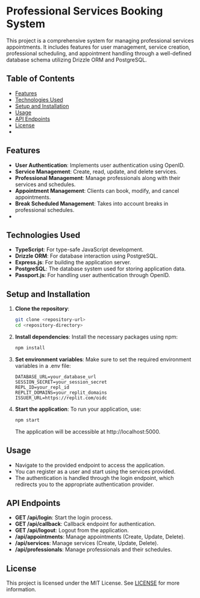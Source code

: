 # Professional Services Booking System
This project is a comprehensive system for managing professional services appointments. It includes features for user management, service creation, professional scheduling, and appointment handling through a well-defined database schema utilizing Drizzle ORM and PostgreSQL.

## Table of Contents
- [Features](#features)
- [Technologies Used](#technologies-used)
- [Setup and Installation](#setup-and-installation)
- [Usage](#usage)
- [API Endpoints](#api-endpoints)
- [License](#license)
- 
## Features
- **User Authentication**: Implements user authentication using OpenID.
- **Service Management**: Create, read, update, and delete services.
- **Professional Management**: Manage professionals along with their services and schedules.
- **Appointment Management**: Clients can book, modify, and cancel appointments.
- **Break Scheduled Management**: Takes into account breaks in professional schedules.
- 
## Technologies Used
- **TypeScript**: For type-safe JavaScript development.
- **Drizzle ORM**: For database interaction using PostgreSQL.
- **Express.js**: For building the application server.
- **PostgreSQL**: The database system used for storing application data.
- **Passport.js**: For handling user authentication through OpenID.

## Setup and Installation
1. **Clone the repository**:
    ```bash
    git clone <repository-url>
    cd <repository-directory>
    ```
    
2. **Install dependencies**:
   Install the necessary packages using npm:
   ```bash
   npm install
   ```
   
3. **Set environment variables**:
   Make sure to set the required environment variables in a .env file:
   ```plaintext
   DATABASE_URL=your_database_url
   SESSION_SECRET=your_session_secret
   REPL_ID=your_repl_id
   REPLIT_DOMAINS=your_replit_domains
   ISSUER_URL=https://replit.com/oidc
   ```

4. **Start the application**:
   To run your application, use:
   ```bash
   npm start
   ```
   The application will be accessible at http://localhost:5000.


## Usage
- Navigate to the provided endpoint to access the application.
- You can register as a user and start using the services provided.
- The authentication is handled through the login endpoint, which redirects you to the appropriate authentication provider.

## API Endpoints
- **GET /api/login**: Start the login process.
- **GET /api/callback**: Callback endpoint for authentication.
- **GET /api/logout**: Logout from the application.
- **/api/appointments**: Manage appointments (Create, Update, Delete).
- **/api/services**: Manage services (Create, Update, Delete).
- **/api/professionals**: Manage professionals and their schedules.

## License
This project is licensed under the MIT License. See [LICENSE](LICENSE) for more information.
